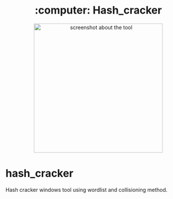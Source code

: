 <h1 align="center"> :computer: Hash_cracker </h1>
<p align="center">
  <img src="https://raw.githubusercontent.com/RickDeckcard/hash_cracker/hash_cracker_screenshot.png" width="350" title="screenshot about the tool">
</p>


# hash_cracker
Hash cracker windows tool using wordlist and collisioning method.
